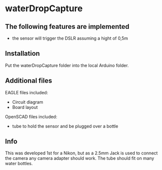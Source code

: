 # waterDropCapture

## The following features are implemented
* the sensor will trigger the DSLR assuming a hight of 0,5m

## Installation
Put the waterDropCapture folder into the local Arduino folder.

## Additional files
EAGLE files included:
* Circuit diagram
* Board layout

OpenSCAD files included:
* tube to hold the sensor and be plugged over a bottle

## Info
This was developed 1st for a Nikon, but as a 2.5mm Jack is used to connect the camera any camera adapter should work.
The tube should fit on many water bottles.
